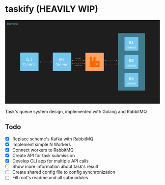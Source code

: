 # taskify (HEAVILY WIP)

![preview scheme](./scheme.jpg)

Task's queue system design, implemented with Golang and RabbitMQ

## Todo

- [X] Replace scheme's Kafka with RabbitMQ
- [X] Implement simple N Workers
- [X] Connect workers to RabbitMQ
- [X] Create API for task submission
- [X] Develop CLI app for multiple API calls
- [ ] Show more information about task's result
- [ ] Create shared config file to config synchronization
- [ ] Fill root's readme and all submodules

